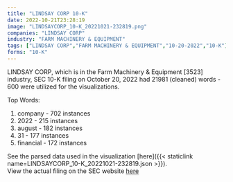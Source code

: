 ```yaml
---
title: "LINDSAY CORP 10-K"
date: 2022-10-21T23:28:19
image: "LINDSAYCORP_10-K_20221021-232819.png"
companies: "LINDSAY CORP"
industry: "FARM MACHINERY & EQUIPMENT"
tags: ["LINDSAY CORP","FARM MACHINERY & EQUIPMENT","10-20-2022","10-K"]
forms: "10-K"
---
```

LINDSAY CORP, which is in the Farm Machinery & Equipment [3523] industry, SEC 10-K filing on October 20, 2022 had 21981 (cleaned) words - 600 were utilized for the visualizations.

Top Words:
1. company - 702 instances
2. 2022 - 215 instances
3. august - 182 instances
4. 31 - 177 instances
5. financial - 172 instances


See the parsed data used in the visualization [here]({{< staticlink name=LINDSAYCORP_10-K_20221021-232819.json >}}).  
View the actual filing on the SEC website [here](https://www.sec.gov/Archives/edgar/data/836157/0000950170-22-019799.txt)